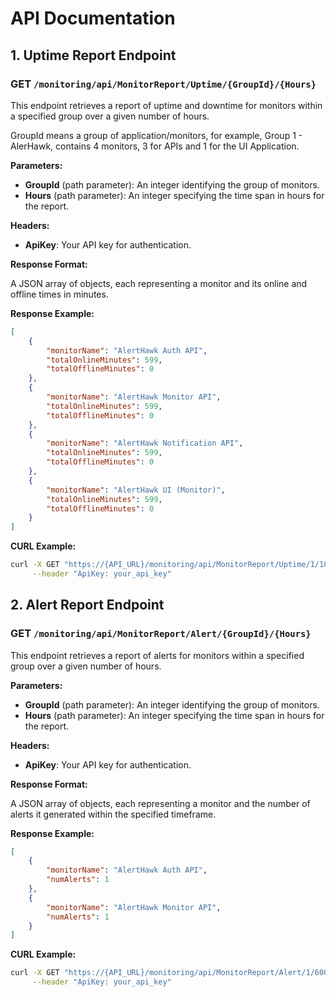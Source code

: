 
# API Documentation

## 1. Uptime Report Endpoint

### GET `/monitoring/api/MonitorReport/Uptime/{GroupId}/{Hours}`

This endpoint retrieves a report of uptime and downtime for monitors within a specified group over a given number of hours.

GroupId means a group of application/monitors, for example, Group 1 - AlerHawk, contains 4 monitors, 3 for APIs and 1 for the UI Application.

**Parameters:**

- **GroupId** (path parameter): An integer identifying the group of monitors.
- **Hours** (path parameter): An integer specifying the time span in hours for the report.

**Headers:**

- **ApiKey**: Your API key for authentication.

**Response Format:**

A JSON array of objects, each representing a monitor and its online and offline times in minutes.

**Response Example:**

```json
[
    {
        "monitorName": "AlertHawk Auth API",
        "totalOnlineMinutes": 599,
        "totalOfflineMinutes": 0
    },
    {
        "monitorName": "AlertHawk Monitor API",
        "totalOnlineMinutes": 599,
        "totalOfflineMinutes": 0
    },
    {
        "monitorName": "AlertHawk Notification API",
        "totalOnlineMinutes": 599,
        "totalOfflineMinutes": 0
    },
    {
        "monitorName": "AlertHawk UI (Monitor)",
        "totalOnlineMinutes": 599,
        "totalOfflineMinutes": 0
    }
]
```

**CURL Example:**

```bash
curl -X GET "https://{API_URL}/monitoring/api/MonitorReport/Uptime/1/10" \
     --header "ApiKey: your_api_key"
```

## 2. Alert Report Endpoint

### GET `/monitoring/api/MonitorReport/Alert/{GroupId}/{Hours}`

This endpoint retrieves a report of alerts for monitors within a specified group over a given number of hours.

**Parameters:**

- **GroupId** (path parameter): An integer identifying the group of monitors.
- **Hours** (path parameter): An integer specifying the time span in hours for the report.

**Headers:**

- **ApiKey**: Your API key for authentication.

**Response Format:**

A JSON array of objects, each representing a monitor and the number of alerts it generated within the specified timeframe.

**Response Example:**

```json
[
    {
        "monitorName": "AlertHawk Auth API",
        "numAlerts": 1
    },
    {
        "monitorName": "AlertHawk Monitor API",
        "numAlerts": 1
    }
]
```

**CURL Example:**

```bash
curl -X GET "https://{API_URL}/monitoring/api/MonitorReport/Alert/1/600" \
     --header "ApiKey: your_api_key"
```
